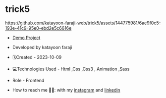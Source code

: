 # trick5
https://github.com/katayoon-faraji-web/trick5/assets/144775981/6ae9f0c5-193e-41c9-95e0-ebd2e5c6616e

- [Demo Project](https://katayoon-faraji-web.github.io/trick5/)

- Developed by katayoon faraji

- 🗓️Created - 2023-10-09

- 💻Technologies Used - Html ,Css ,Css3 , Animation ,Sass

- Role - Frontend

- How to reach me 👩🏻: with my [instagram](https://instagram.com/katayoon_faraji_web) and [linkedin](https://www.linkedin.com/in/katayoon-faraji-web-3b722b207r)
